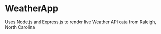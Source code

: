 # WeatherApp
Uses Node.js and Express.js to render live Weather API data from Raleigh, North Carolina
